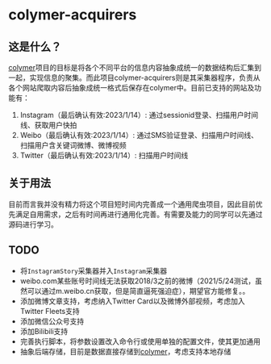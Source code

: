 # colymer-acquirers
## 这是什么？
[colymer](https://github.com/touuki/colymer)项目的目标是将各个不同平台的信息内容抽象成统一的数据结构后汇集到一起，实现信息的聚集。而此项目colymer-acquirers则是其采集器程序，负责从各个网站爬取内容后抽象成统一格式后保存在colymer中。目前已支持的网站及功能有：  
1. Instagram（最后确认有效:2023/1/14）: 通过sessionid登录、扫描用户时间线、获取用户快拍
2. Weibo（最后确认有效:2023/1/14）: 通过SMS验证登录、扫描用户时间线、扫描用户含关键词微博、微博视频
3. Twitter（最后确认有效:2023/1/14）: 扫描用户时间线

## 关于用法
目前而言我并没有精力将这个项目短时间内完善成一个通用爬虫项目，因此目前优先满足自用需求，之后有时间再进行通用化完善。有需要及能力的同学可以先通过源码进行学习。

## TODO
+ 将`InstagramStory`采集器并入`Instagram`采集器
+ weibo.com某些账号时间线无法获取2018/3之前的微博（2021/5/24测试，虽然可以通过m.weibo.cn获取，但是简直逼死强迫症），期望官方能修复。。
+ 添加微博文章支持，考虑纳入Twitter Card以及微博外部视频，考虑加入Twitter Fleets支持
+ 添加微信公众号支持
+ 添加Bilibili支持
+ 完善执行脚本，将参数设置改入命令行或使用单独的配置文件，使其更加通用
+ 抽象后端存储，目前是数据直接存储到[colymer](https://github.com/touuki/colymer)，考虑支持本地存储